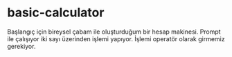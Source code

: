 # basic-calculator
Başlangıç için bireysel çabam ile oluşturduğum bir hesap makinesi.
Prompt ile çalışıyor iki sayı üzerinden işlemi yapıyor.
İşlemi operatör olarak girmemiz gerekiyor.
